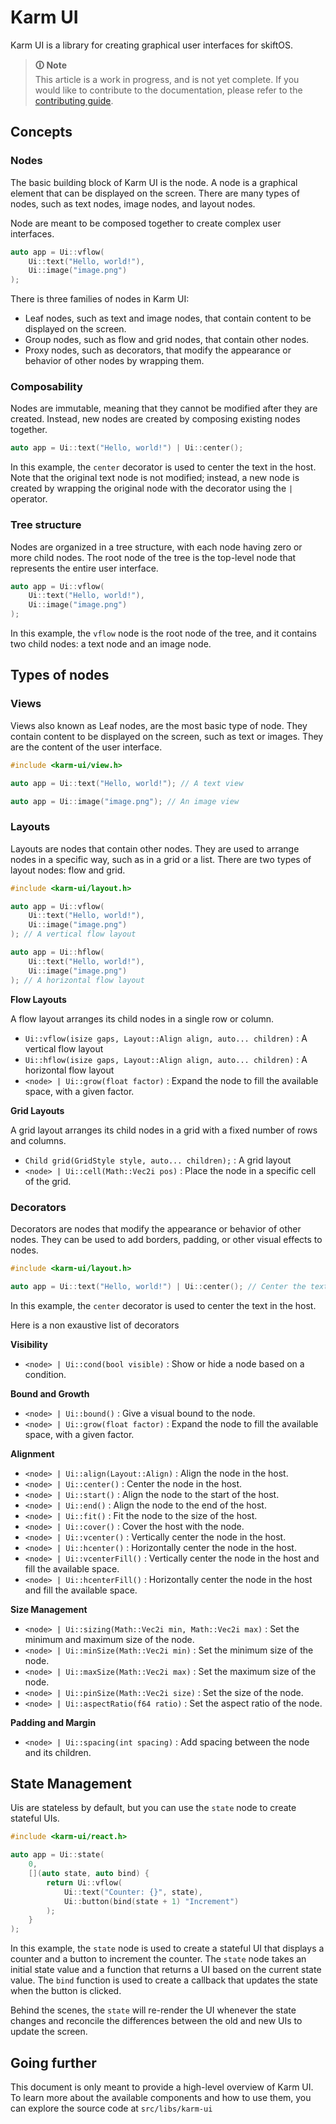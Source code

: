 # Karm UI

Karm UI is a library for creating graphical user interfaces for skiftOS.

> **🛈 Note**<br>
> This article is a work in progress, and is not yet complete. If you would like to contribute to the documentation, please refer to the [contributing guide](/contributing.md).

## Concepts

### Nodes

The basic building block of Karm UI is the node. A node is a graphical element that can be displayed on the screen. There are many types of nodes, such as text nodes, image nodes, and layout nodes.

Node are meant to be composed together to create complex user interfaces.

```cpp
auto app = Ui::vflow(
    Ui::text("Hello, world!"),
    Ui::image("image.png")
);
```

There is three families of nodes in Karm UI:

 - Leaf nodes, such as text and image nodes, that contain content to be displayed on the screen.
 - Group nodes, such as flow and grid nodes, that contain other nodes.
 - Proxy nodes, such as decorators, that modify the appearance or behavior of other nodes by wrapping them.

### Composability

Nodes are immutable, meaning that they cannot be modified after they are created. Instead, new nodes are created by composing existing nodes together.

```cpp
auto app = Ui::text("Hello, world!") | Ui::center();
```

In this example, the `center` decorator is used to center the text in the host. Note that the original text node is not modified; instead, a new node is created by wrapping the original node with the decorator using the `|` operator.

### Tree structure

Nodes are organized in a tree structure, with each node having zero or more child nodes. The root node of the tree is the top-level node that represents the entire user interface.

```cpp
auto app = Ui::vflow(
    Ui::text("Hello, world!"),
    Ui::image("image.png")
);
```

In this example, the `vflow` node is the root node of the tree, and it contains two child nodes: a text node and an image node.

## Types of nodes

### Views

Views also known as Leaf nodes, are the most basic type of node. They contain content to be displayed on the screen, such as text or images. They are the content of the user interface.

```cpp
#include <karm-ui/view.h>

auto app = Ui::text("Hello, world!"); // A text view

auto app = Ui::image("image.png"); // An image view
```

### Layouts

Layouts are nodes that contain other nodes. They are used to arrange nodes in a specific way, such as in a grid or a list. There are two types of layout nodes: flow and grid.

```cpp
#include <karm-ui/layout.h>

auto app = Ui::vflow(
    Ui::text("Hello, world!"),
    Ui::image("image.png")
); // A vertical flow layout

auto app = Ui::hflow(
    Ui::text("Hello, world!"),
    Ui::image("image.png")
); // A horizontal flow layout
```

**Flow Layouts**

A flow layout arranges its child nodes in a single row or column.

- `Ui::vflow(isize gaps, Layout::Align align, auto... children)` : A vertical flow layout
- `Ui::hflow(isize gaps, Layout::Align align, auto... children)` : A horizontal flow layout
- `<node> | Ui::grow(float factor)` : Expand the node to fill the available space, with a given factor.

**Grid Layouts**

A grid layout arranges its child nodes in a grid with a fixed number of rows and columns.

- `Child grid(GridStyle style, auto... children);` : A grid layout
- `<node> | Ui::cell(Math::Vec2i pos)` : Place the node in a specific cell of the grid.

### Decorators

Decorators are nodes that modify the appearance or behavior of other nodes. They can be used to add borders, padding, or other visual effects to nodes.

```cpp
#include <karm-ui/layout.h>

auto app = Ui::text("Hello, world!") | Ui::center(); // Center the text
```

In this example, the `center` decorator is used to center the text in the host.

Here is a non exaustive list of decorators

**Visibility**

 - `<node> | Ui::cond(bool visible)` : Show or hide a node based on a condition.

**Bound and Growth**

 - `<node> | Ui::bound()` : Give a visual bound to the node.
 - `<node> | Ui::grow(float factor)` : Expand the node to fill the available space, with a given factor.

**Alignment**

 - `<node> | Ui::align(Layout::Align)` : Align the node in the host.
 - `<node> | Ui::center()` : Center the node in the host.
 - `<node> | Ui::start()` : Align the node to the start of the host.
 - `<node> | Ui::end()` : Align the node to the end of the host.
 - `<node> | Ui::fit()` : Fit the node to the size of the host.
 - `<node> | Ui::cover()` : Cover the host with the node.
 - `<node> | Ui::vcenter()` : Vertically center the node in the host.
 - `<node> | Ui::hcenter()` : Horizontally center the node in the host.
 - `<node> | Ui::vcenterFill()` : Vertically center the node in the host and fill the available space.
 - `<node> | Ui::hcenterFill()` : Horizontally center the node in the host and fill the available space.

**Size Management**

 - `<node> | Ui::sizing(Math::Vec2i min, Math::Vec2i max)` : Set the minimum and maximum size of the node.
 - `<node> | Ui::minSize(Math::Vec2i min)` : Set the minimum size of the node.
 - `<node> | Ui::maxSize(Math::Vec2i max)` : Set the maximum size of the node.
 - `<node> | Ui::pinSize(Math::Vec2i size)` : Set the size of the node.
 - `<node> | Ui::aspectRatio(f64 ratio)` : Set the aspect ratio of the node.

**Padding and Margin**

 - `<node> | Ui::spacing(int spacing)` : Add spacing between the node and its children.

## State Management

Uis are stateless by default, but you can use the `state` node to create stateful UIs.

```cpp
#include <karm-ui/react.h>

auto app = Ui::state(
    0,
    [](auto state, auto bind) {
        return Ui::vflow(
            Ui::text("Counter: {}", state),
            Ui::button(bind(state + 1) "Increment")
        );
    }
);
```

In this example, the `state` node is used to create a stateful UI that displays a counter and a button to increment the counter. The `state` node takes an initial state value and a function that returns a UI based on the current state value. The `bind` function is used to create a callback that updates the state when the button is clicked.

Behind the scenes, the `state` will re-render the UI whenever the state changes and reconcile the differences between the old and new UIs to update the screen.

## Going further

This document is only meant to provide a high-level overview of Karm UI. To learn more about the available components and how to use them, you can explore the source code at `src/libs/karm-ui`
